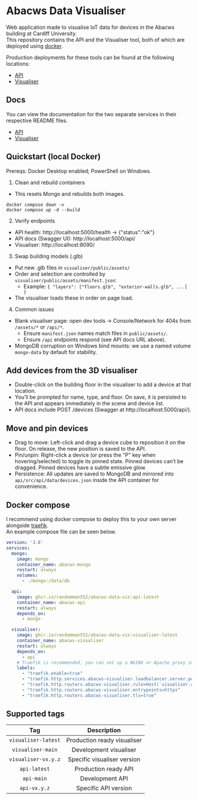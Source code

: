 # Abacws Data Visualiser
Web application made to visualise IoT data for devices in the Abacws building at Cardiff University.\
This repository contains the API and the Visualiser tool, both of which are deployed using [docker](https://www.docker.com/).

Production deployments for these tools can be found at the following locations:
- [API](https://abacws.ggrainger.uk/api/)
- [Visualiser](https://abacws.ggrainger.uk/)



## Docs
You can view the documentation for the two separate services in their respective README files.
- [API](./api/README.md)
- [Visualiser](./visualiser/README.md)

## Quickstart (local Docker)

Prereqs: Docker Desktop enabled; PowerShell on Windows.

1. Clean and rebuild containers
  - This resets Mongo and rebuilds both images.
   
  ```pwsh
  docker compose down -v
  docker compose up -d --build
  ```

2. Verify endpoints
  - API health: http://localhost:5000/health → {"status":"ok"}
  - API docs (Swagger UI): http://localhost:5000/api/
  - Visualiser: http://localhost:8090/

3. Swap building models (.glb)
  - Put new .glb files in `visualiser/public/assets/`
  - Order and selection are controlled by `visualiser/public/assets/manifest.json`:
    - Example: `{ "layers": ["floors.glb", "exterior-walls.glb", ...] }`
  - The visualiser loads these in order on page load.

4. Common issues
  - Blank visualiser page: open dev tools → Console/Network for 404s from `/assets/*` or `/api/*`.
    - Ensure `manifest.json` names match files in `public/assets/`.
    - Ensure `/api` endpoints respond (see API docs URL above).
  - MongoDB corruption on Windows bind mounts: we use a named volume `mongo-data` by default for stability.

  ## Add devices from the 3D visualiser
  - Double-click on the building floor in the visualiser to add a device at that location.
  - You’ll be prompted for name, type, and floor. On save, it is persisted to the API and appears immediately in the scene and device list.
  - API docs include POST /devices (Swagger at http://localhost:5000/api/).

  ## Move and pin devices
  - Drag to move: Left-click and drag a device cube to reposition it on the floor. On release, the new position is saved to the API.
  - Pin/unpin: Right-click a device (or press the "P" key when hovering/selected) to toggle its pinned state. Pinned devices can’t be dragged. Pinned devices have a subtle emissive glow.
  - Persistence: All updates are saved to MongoDB and mirrored into `api/src/api/data/devices.json` inside the API container for convenience.

## Docker compose
I recommend using docker compose to deploy this to your own server alongside [traefik](https://traefik.io/traefik/).\
An example compose file can be seen below.

```yml
version: '3.8'
services:
  mongo:
    image: mongo
    container_name: abacws-mongo
    restart: always
    volumes:
      - ./mongo:/data/db

  api:
    image: ghcr.io/randomman552/abacws-data-vis:api-latest
    container_name: abacws-api
    restart: always
    depends_on:
      - mongo

  visualiser:
    image: ghcr.io/randomman552/abacws-data-vis:visualiser-latest
    container_name: abacws-visualiser
    restart: always
    depends_on:
      - api
    # Traefik is recommended, you can set up a NGINX or Apache proxy instead, but traefik is much easier.
    labels:
      - "traefik.enable=true"
      - "traefik.http.services.abacws-visualiser.loadbalancer.server.port=80"
      - "traefik.http.routers.abacws-visualiser.rule=Host(`visualiser.abacws.example.com`)"
      - "traefik.http.routers.abacws-visualiser.entrypoints=https"
      - "traefik.http.routers.abacws-visualiser.tls=true"
```

## Supported tags
| Tag                 | Description                 |
|:-------------------:|:---------------------------:|
| `visualiser-latest` | Production ready visualiser |
| `visualiser-main`   | Development visualiser      |
| `visualiser-vx.y.z`  | Specific visualiser version |
| `api-latest`        | Production ready API        |
| `api-main`          | Development API             |
| `api-vx.y.z`         | Specific API version        |
